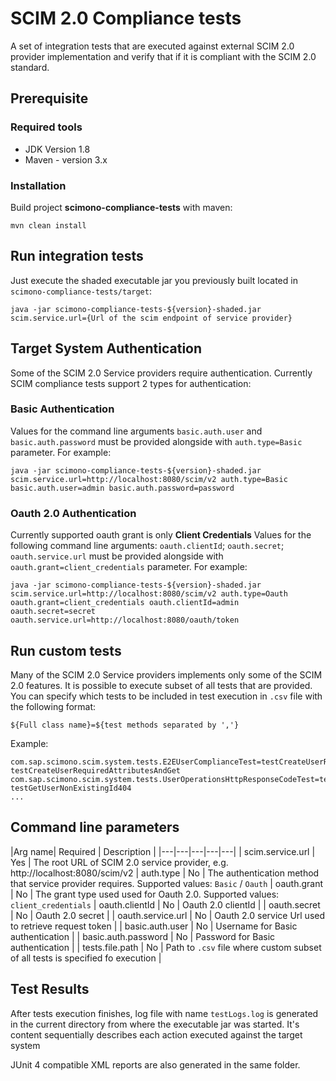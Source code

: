 # SCIM 2.0 Compliance tests

A set of integration tests that are executed against external SCIM 2.0 provider implementation and verify that if it is compliant with the SCIM 2.0 standard.

## Prerequisite

### Required tools
- JDK Version 1.8
- Maven - version 3.x

### Installation
Build project **scimono-compliance-tests** with maven:

```
mvn clean install
```

## Run integration tests

Just execute the shaded executable jar you previously built located in `scimono-compliance-tests/target`: 

```
java -jar scimono-compliance-tests-${version}-shaded.jar scim.service.url={Url of the scim endpoint of service provider}
```

## Target System Authentication

Some of the SCIM 2.0 Service providers require authentication. Currently SCIM compliance tests support 2 types for authentication:
### Basic Authentication

Values for the command line arguments  `basic.auth.user` and `basic.auth.password` must be provided alongside with `auth.type=Basic` parameter. For example:
```
java -jar scimono-compliance-tests-${version}-shaded.jar scim.service.url=http://localhost:8080/scim/v2 auth.type=Basic basic.auth.user=admin basic.auth.password=password
```

### Oauth 2.0 Authentication

Currently supported oauth grant is only **Client Credentials**
Values for the following command line arguments: `oauth.clientId`;  `oauth.secret`; `oauth.service.url` must be provided alongside with `oauth.grant=client_credentials` parameter. For example:

```
java -jar scimono-compliance-tests-${version}-shaded.jar scim.service.url=http://localhost:8080/scim/v2 auth.type=Oauth oauth.grant=client_credentials oauth.clientId=admin oauth.secret=secret oauth.service.url=http://localhost:8080/oauth/token
```

## Run custom tests

Many of the SCIM 2.0 Service providers implements only some of the SCIM 2.0 features. It is possible to execute subset of all tests that are provided. You can specify which tests to be included in test execution in `.csv` file with the following format:
```
${Full class name}=${test methods separated by ','}
```

Example:
```csv
com.sap.scimono.scim.system.tests.E2EUserComplianceTest=testCreateUserRequiredAttributes, testCreateUserRequiredAttributesAndGet
com.sap.scimono.scim.system.tests.UserOperationsHttpResponseCodeTest=testGetUser200, testGetUserNonExistingId404
...
```


## Command line parameters

|Arg name| Required  | Description  |
|---|---|---|---|---|
| scim.service.url  |  Yes |  The root URL of SCIM 2.0 service provider, e.g. http://localhost:8080/scim/v2
| auth.type  |  No |  The authentication method that service provider requires. Supported values: `Basic` / `Oauth`
| oauth.grant  | No  | The grant type used used for Oauth 2.0. Supported values: `client_credentials`
| oauth.clientId  | No  | Oauth 2.0 clientId  |
| oauth.secret  | No  | Oauth 2.0 secret  |
| oauth.service.url  | No  | Oauth 2.0 service Url used to retrieve request token  |
| basic.auth.user  | No  | Username for Basic authentication  |
| basic.auth.password  | No  | Password for Basic authentication  |
| tests.file.path  | No  | Path to `.csv` file where custom subset of all tests is specified fo execution  |

## Test Results

After tests execution finishes, log file with name `testLogs.log` is generated in the current directory from where the executable jar was started. It's content sequentially describes each action executed against the target system

JUnit 4 compatible XML reports are also generated in the same folder.